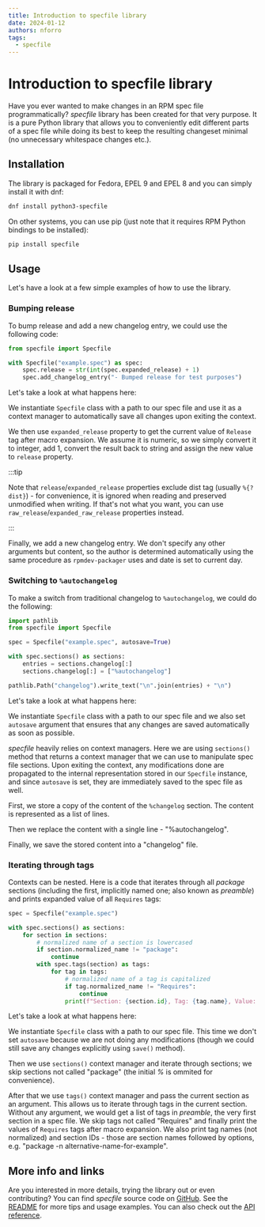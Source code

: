 ```yaml
---
title: Introduction to specfile library
date: 2024-01-12
authors: nforro
tags:
  - specfile
---
```


# Introduction to specfile library

Have you ever wanted to make changes in an RPM spec file programmatically? _specfile_ library
has been created for that very purpose. It is a pure Python library that allows you to conveniently
edit different parts of a spec file while doing its best to keep the resulting changeset minimal
(no unnecessary whitespace changes etc.).

<!--truncate-->

## Installation

The library is packaged for Fedora, EPEL 9 and EPEL 8 and you can simply install it with dnf:

```bash
dnf install python3-specfile
```

On other systems, you can use pip (just note that it requires RPM Python bindings to be installed):

```bash
pip install specfile
```

## Usage

Let's have a look at a few simple examples of how to use the library.

### Bumping release

To bump release and add a new changelog entry, we could use the following code:

```python
from specfile import Specfile

with Specfile("example.spec") as spec:
    spec.release = str(int(spec.expanded_release) + 1)
    spec.add_changelog_entry("- Bumped release for test purposes")
```

Let's take a look at what happens here:

We instantiate `Specfile` class with a path to our spec file and use it as a context manager
to automatically save all changes upon exiting the context.

We then use `expanded_release` property to get the current value of `Release` tag after macro expansion.
We assume it is numeric, so we simply convert it to integer, add 1, convert the result back to string
and assign the new value to `release` property.

:::tip

Note that `release`/`expanded_release` properties exclude dist tag (usually `%{?dist}`) - for convenience,
it is ignored when reading and preserved unmodified when writing. If that's not what you want, you can use
`raw_release`/`expanded_raw_release` properties instead.

:::

Finally, we add a new changelog entry. We don't specify any other arguments but content,
so the author is determined automatically using the same procedure as `rpmdev-packager` uses
and date is set to current day.

### Switching to `%autochangelog`

To make a switch from traditional changelog to `%autochangelog`, we could do the following:

```python
import pathlib
from specfile import Specfile

spec = Specfile("example.spec", autosave=True)

with spec.sections() as sections:
    entries = sections.changelog[:]
    sections.changelog[:] = ["%autochangelog"]

pathlib.Path("changelog").write_text("\n".join(entries) + "\n")
```

Let's take a look at what happens here:

We instantiate `Specfile` class with a path to our spec file and we also set `autosave` argument
that ensures that any changes are saved automatically as soon as possible.

_specfile_ heavily relies on context managers. Here we are using `sections()` method that returns
a context manager that we can use to manipulate spec file sections. Upon exiting the context,
any modifications done are propagated to the internal representation stored in our `Specfile` instance,
and since `autosave` is set, they are immediately saved to the spec file as well.

First, we store a copy of the content of the `%changelog` section. The content is represented
as a list of lines.

Then we replace the content with a single line - "%autochangelog".

Finally, we save the stored content into a "changelog" file.

### Iterating through tags

Contexts can be nested. Here is a code that iterates through all _package_ sections
(including the first, implicitly named one; also known as _preamble_) and prints expanded value
of all `Requires` tags:

```python
spec = Specfile("example.spec")

with spec.sections() as sections:
    for section in sections:
        # normalized name of a section is lowercased
        if section.normalized_name != "package":
            continue
        with spec.tags(section) as tags:
            for tag in tags:
                # normalized name of a tag is capitalized
                if tag.normalized_name != "Requires":
                    continue
                print(f"Section: {section.id}, Tag: {tag.name}, Value: {tag.expanded_value}")
```

Let's take a look at what happens here:

We instantiate `Specfile` class with a path to our spec file. This time we don't set `autosave` because
we are not doing any modifications (though we could still save any changes explicitly using `save()` method).

Then we use `sections()` context manager and iterate through sections; we skip sections not called "package"
(the initial _%_ is ommited for convenience).

After that we use `tags()` context manager and pass the current section as an argument. This allows us
to iterate through tags in the current section. Without any argument, we would get a list of tags in _preamble_,
the very first section in a spec file. We skip tags not called "Requires" and finally print the values
of `Requires` tags after macro expansion. We also print tag names (not normalized) and section IDs - those are
section names followed by options, e.g. "package -n alternative-name-for-example".

## More info and links

Are you interested in more details, trying the library out or even contributing? You can find _specfile_ source code on [GitHub](https://github.com/packit/specfile).
See the [README](https://github.com/packit/specfile/blob/main/README.md) for more tips and usage examples.
You can also check out the [API reference](https://packit.dev/specfile/api/specfile).
